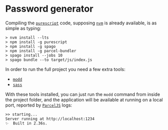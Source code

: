 # Password generator

Compiling the [`purescript`](http://www.purescript.org) code, supposing [`nvm`](http://nvm.sh) is already available, is as simple as typing:

    > nvm install --lts
    > npm install -g purescript
    > npm install -g spago
    > npm install -g parcel-bundler
    > spago install --jobs 10
    > spago bundle --to target/js/index.js


In order to run the full project you need a few extra tools:

  - [`modd`](https://github.com/cortesi/modd)
  - [`sass`](https://sass-lang.com/install)

With these tools installed, you can just run the `modd` command from inside the project folder, and the application will be available at running on a local port, reported by [`ParcelJS`]() logs:

    >> starting...
    Server running at http://localhost:1234 
    ✨  Built in 2.36s.


